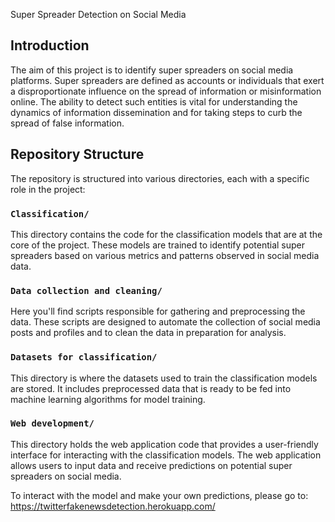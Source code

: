 Super Spreader Detection on Social Media

## Introduction

The aim of this project is to identify super spreaders on social media platforms. Super spreaders are defined as accounts or individuals that exert a disproportionate influence on the spread of information or misinformation online. The ability to detect such entities is vital for understanding the dynamics of information dissemination and for taking steps to curb the spread of false information.

## Repository Structure

The repository is structured into various directories, each with a specific role in the project:

### `Classification/`
This directory contains the code for the classification models that are at the core of the project. These models are trained to identify potential super spreaders based on various metrics and patterns observed in social media data.

### `Data collection and cleaning/`
Here you'll find scripts responsible for gathering and preprocessing the data. These scripts are designed to automate the collection of social media posts and profiles and to clean the data in preparation for analysis.

### `Datasets for classification/`
This directory is where the datasets used to train the classification models are stored. It includes preprocessed data that is ready to be fed into machine learning algorithms for model training.

### `Web development/`
This directory holds the web application code that provides a user-friendly interface for interacting with the classification models. The web application allows users to input data and receive predictions on potential super spreaders on social media.

To interact with the model and make your own predictions, please go to: https://twitterfakenewsdetection.herokuapp.com/





